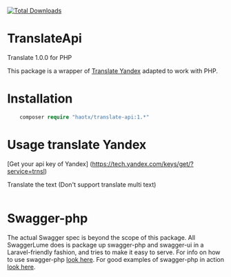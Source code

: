 [![Total Downloads](https://poser.pugx.org/haotx/translate-api/downloads)](https://packagist.org/packages/haotx/translate-api)

TranslateApi
==========

Translate 1.0.0 for PHP

This package is a wrapper of [Translate Yandex](https://tech.yandex.com/translate/doc/dg/concepts/About-docpage/) adapted to work with PHP.


Installation
============

```php
    composer require "haotx/translate-api:1.*"
```

Usage translate Yandex
============
[Get your api key of Yandex] (https://tech.yandex.com/keys/get/?service=trnsl)

Translate the text (Don't support translate multi text)
```php

```


Swagger-php
======================
The actual Swagger spec is beyond the scope of this package. All SwaggerLume does is package up swagger-php and swagger-ui in a Laravel-friendly fashion, and tries to make it easy to serve. For info on how to use swagger-php [look here](http://zircote.com/swagger-php/). For good examples of swagger-php in action [look here](https://github.com/zircote/swagger-php/tree/master/Examples/petstore.swagger.io).
